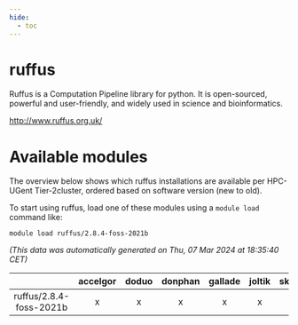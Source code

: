 ```yaml
---
hide:
  - toc
---
```


ruffus
======


Ruffus is a Computation Pipeline library for python. It is open-sourced, powerful and user-friendly, and widely used in science and bioinformatics.

http://www.ruffus.org.uk/
# Available modules


The overview below shows which ruffus installations are available per HPC-UGent Tier-2cluster, ordered based on software version (new to old).

To start using ruffus, load one of these modules using a `module load` command like:

```shell
module load ruffus/2.8.4-foss-2021b
```

*(This data was automatically generated on Thu, 07 Mar 2024 at 18:35:40 CET)*  

| |accelgor|doduo|donphan|gallade|joltik|skitty|
| :---: | :---: | :---: | :---: | :---: | :---: | :---: |
|ruffus/2.8.4-foss-2021b|x|x|x|x|x|x|
